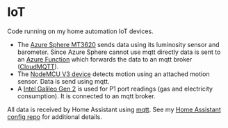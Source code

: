 # IoT

Code running on my home automation IoT devices.

- The [Azure Sphere MT3620](https://www.avnet.com/shop/us/products/avnet-engineering-services/aes-ms-mt3620-sk-g-3074457345636825680/) sends data using its luminosity sensor and barometer. Since Azure Sphere cannot use mqtt directly data is sent to an [Azure Function](https://docs.microsoft.com/en-us/azure/azure-functions/) which forwards the data to an mqtt broker ([CloudMQTT](https://www.cloudmqtt.com/)).
- The [NodeMCU V3 device](https://www.instructables.com/id/Getting-Started-With-ESP8266LiLon-NodeMCU-V3Flashi/) detects motion using an attached motion sensor. Data is send using mqtt.
- A [Intel Galileo Gen 2](https://www.arduino.cc/en/ArduinoCertified/IntelGalileoGen2) is used for P1 port readings (gas and electricity consumption). It is connected to an mqtt broker.

All data is received by Home Assistant using [mqtt](http://mqtt.org/). See my [Home Assistant config repo](https://github.com/Expecho/HomeAssistant) for additional details. 

